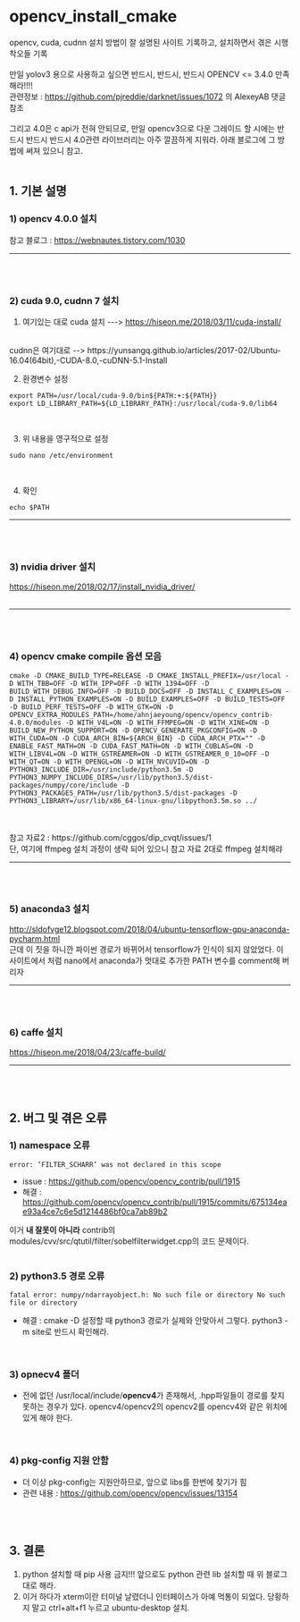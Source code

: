 # opencv_install_cmake
opencv, cuda, cudnn 설치 방법이 잘 설명된 사이트 기록하고, 설치하면서 겪은 시행착오들 기록
<br>
<br> 만일 yolov3 용으로 사용하고 싶으면 반드시, 반드시, 반드시 OPENCV <= 3.4.0 만족해라!!!!
<br> 관련정보 : https://github.com/pjreddie/darknet/issues/1072 의 AlexeyAB 댓글 참조
<br>
<br> 그리고 4.0은 c api가 전혀 안되므로, 만일 opencv3으로 다운 그레이드 할 시에는 반드시 반드시 반드시 4.0관련 라이브러리는 아주 깔끔하게 지워라. 아래 블로그에 그 방법에 써져 있으니 참고.
<br>
<br>

## 1. 기본 설명
### 1) opencv 4.0.0 설치

참고 블로그 : https://webnautes.tistory.com/1030

 -----------------------------------------------------------------------------
<br>
<br>
 
### 2) cuda 9.0, cudnn 7 설치

 1. 여기있는 대로 cuda 설치  --->  https://hiseon.me/2018/03/11/cuda-install/  
 <br>
 cudnn은 여기대로 --> https://yunsangq.github.io/articles/2017-02/Ubuntu-16.04(64bit),-CUDA-8.0,-cuDNN-5.1-Install
 
<br>

 2. 환경변수 설정
```
export PATH=/usr/local/cuda-9.0/bin${PATH:+:${PATH}}
export LD_LIBRARY_PATH=${LD_LIBRARY_PATH}:/usr/local/cuda-9.0/lib64
``` 
<br>

 3. 위 내용을  영구적으로 설정
```
sudo nano /etc/environment
```
<br>

 4. 확인
```
echo $PATH
```
 -----------------------------------------------------------------------------
<br>
<br>

### 3) nvidia driver 설치
https://hiseon.me/2018/02/17/install_nvidia_driver/<br><br>

 -----------------------------------------------------------------------------
<br>
<br>

### 4) opencv cmake compile 옵션 모음
```
cmake -D CMAKE_BUILD_TYPE=RELEASE -D CMAKE_INSTALL_PREFIX=/usr/local -D WITH_TBB=OFF -D WITH_IPP=OFF -D WITH_1394=OFF -D BUILD_WITH_DEBUG_INFO=OFF -D BUILD_DOCS=OFF -D INSTALL_C_EXAMPLES=ON -D INSTALL_PYTHON_EXAMPLES=ON -D BUILD_EXAMPLES=OFF -D BUILD_TESTS=OFF -D BUILD_PERF_TESTS=OFF -D WITH_GTK=ON -D OPENCV_EXTRA_MODULES_PATH=/home/ahnjaeyoung/opencv/opencv_contrib-4.0.0/modules -D WITH_V4L=ON -D WITH_FFMPEG=ON -D WITH_XINE=ON -D BUILD_NEW_PYTHON_SUPPORT=ON -D OPENCV_GENERATE_PKGCONFIG=ON -D WITH_CUDA=ON -D CUDA_ARCH_BIN=${ARCH_BIN} -D CUDA_ARCH_PTX="" -D ENABLE_FAST_MATH=ON -D CUDA_FAST_MATH=ON -D WITH_CUBLAS=ON -D WITH_LIBV4L=ON -D WITH_GSTREAMER=ON -D WITH_GSTREAMER_0_10=OFF -D WITH_QT=ON -D WITH_OPENGL=ON -D WITH_NVCUVID=ON -D PYTHON3_INCLUDE_DIR=/usr/include/python3.5m -D PYTHON3_NUMPY_INCLUDE_DIRS=/usr/lib/python3.5/dist-packages/numpy/core/include -D PYTHON3_PACKAGES_PATH=/usr/lib/python3.5/dist-packages -D PYTHON3_LIBRARY=/usr/lib/x86_64-linux-gnu/libpython3.5m.so ../
```
<br> 
<br> 참고 자료2 : https://github.com/cggos/dip_cvqt/issues/1
<br> 단, 여기에 ffmpeg 설치 과정이 생략 되어 있으니 참고 자료 2대로 ffmpeg 설치해랴
<br>


 -----------------------------------------------------------------------------
<br>
<br>

### 5) anaconda3 설치
http://sldofvge12.blogspot.com/2018/04/ubuntu-tensorflow-gpu-anaconda-pycharm.html <br>
근데 이 짓을 하니깐 파이썬 경로가 바뀌어서 tensorflow가 인식이 되지 않았었다. 이 사이트에서 처럼 nano에서 anaconda가 멋대로 추가한 PATH 변수를 comment해 버리자 

 -----------------------------------------------------------------------------
<br>
<br>


### 6) caffe 설치
https://hiseon.me/2018/04/23/caffe-build/ <br>

 -----------------------------------------------------------------------------
<br>
<br>

## 2. 버그 및 겪은 오류
### 1) namespace 오류
```
error: ‘FILTER_SCHARR’ was not declared in this scope
```

* issue : https://github.com/opencv/opencv_contrib/pull/1915 <br>
* 해결   : https://github.com/opencv/opencv_contrib/pull/1915/commits/675134eae93a4ce7c6e5d1214486bf0ca7ab89b2 <br>

이거 **내 잘못이 아니라** contrib의 modules/cvv/src/qtutil/filter/sobelfilterwidget.cpp의 코드 문제이다.<br>
<br>

### 2) python3.5 경로 오류
```
fatal error: numpy/ndarrayobject.h: No such file or directory No such file or directory
```
* 해결  : cmake -D 설정할 때 python3 경로가 실제와 안맞아서 그렇다. python3 -m site로 반드시 확인해라.
<br>

### 3) opnecv4 폴더
* 전에 없던 /usr/local/include/**opencv4**가 존재해서, .hpp파일들이 경로를 찾지 못하는 경우가 있다. opencv4/opencv2의 opencv2를 opencv4와 같은 위치에 있게 해야 한다.
<br>

### 4) pkg-config 지원 안함
* 더 이상 pkg-config는 지원안하므로, 앞으로 libs를 한번에 찾기가 힘
* 관련 내용 : https://github.com/opencv/opencv/issues/13154
<br>
<br>

## 3. 결론
 1. python 설치할 때 pip 사용 금지!!! 앞으로도 python 관련 lib 설치할 때 위 블로그 대로 해라.
 2. 이거 하다가 xterm이란 터미널 날렸더니 인터페이스가 아예 먹통이 되었다. 당황하지 말고 ctrl+alt+f1 누르고 ubuntu-desktop 설치.


